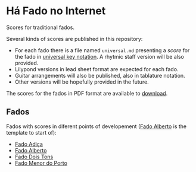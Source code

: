 Há Fado no Internet
===================

Scores for traditional fados.

Several kinds of scores are published in this repository:

 * For each fado there is a file named `universal.md` presenting a _score_ for
   the fado in [universal key notation](Notation.md). A rhytmic staff version
   will be also provided.
 * Lilypond versions in lead sheet format are expected for each fado.
 * Guitar arrangements will also be published, also in tablature notation.
 * Other versions will be hopefully provided in the future.

The scores for the fados in PDF format are available to
[download](https://sites.google.com/site/hafadonointernet/scores).

Fados
-----

Fados with scores in diferent points of developement
([Fado Alberto](Fados/Fado%20Alberto) is the template to start of):

* [Fado Adiça](Fados/Fado%20Adiça)
* [Fado Alberto](Fados/Fado%20Alberto)
* [Fado Dois Tons](Fados/Fado%20Dois%20Tons)
* [Fado Menor do Porto](Fados/Fado%20Menor%20do%20Porto)

